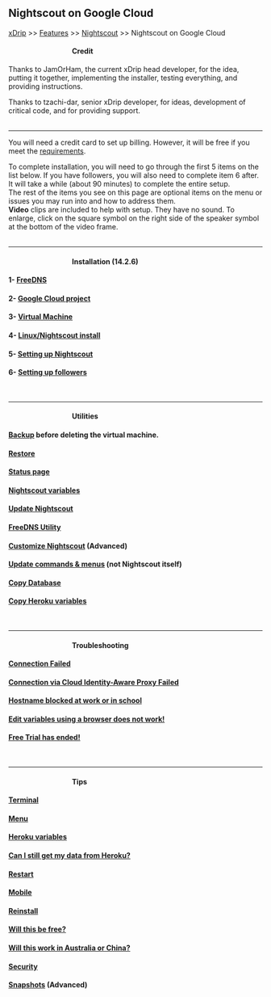 ## Nightscout on Google Cloud  
[xDrip](../../README.md) >> [Features](../Features_page) >> [Nightscout](../Nightscout_page) >> Nightscout on Google Cloud  
  
####          **Credit**    
Thanks to JamOrHam, the current xDrip head developer, for the idea, putting it together, implementing the installer, testing everything, and providing instructions.  

Thanks to tzachi-dar, senior xDrip developer, for ideas, development of critical code, and for providing support.  
<br/>   
  
---  
  
You will need a credit card to set up billing.  However, it will be free if you meet the [requirements](./NS_FreeTier).  
  
To complete installation, you will need to go through the first 5 items on the list below.  If you have followers, you will also need to complete item 6 after.  
It will take a while (about 90 minutes) to complete the entire setup.  
The rest of the items you see on this page are optional items on the menu or issues you may run into and how to address them.  
**Video** clips are included to help with setup.  They have no sound.  To enlarge, click on the square symbol on the right side of the speaker symbol at the bottom of the video frame.  
<br/>  
  
---  
  
####          **Installation** (14.2.6)  
#### 1- [FreeDNS](./FreeDNS.md)
#### 2- [Google Cloud project](./NS_GCProject)
#### 3- [Virtual Machine](./VirtualMachine.md)
#### 4- [Linux/Nightscout install](./NS_Install)
#### 5- [Setting up Nightscout](./NS_setup)
#### 6- [Setting up followers](./NS_Followers)  
<br/>  
  
---  
  
####          **Utilities**  
#### [Backup](./DatabaseBackup.md) before deleting the virtual machine.
#### [Restore](./DatabaseRestore.md)
#### [Status page](./Status.md)
#### [Nightscout variables](./NS_Variables)
#### [Update Nightscout](./update_nightscout.md)
#### [FreeDNS Utility](./FreeDNS_Util.md)
#### [Customize Nightscout](./Customize.md) (Advanced)
#### [Update commands & menus](./NS_SyncExecutables) (not Nightscout itself)
#### [Copy Database](./NS_Transfer)
#### [Copy Heroku variables](./CopyHerokuVars.md)
<br/>  
  
---  
  
####          **Troubleshooting**
#### [Connection Failed](./ConnectionFailed.md)
#### [Connection via Cloud Identity-Aware Proxy Failed](./ConnIdentAwareFailed.md)
#### [Hostname blocked at work or in school](./FD_Domains.md)
#### [Edit variables using a browser does not work!](UpdateScripts_22.md)
#### [Free Trial has ended!](./FreeTrialEnd.md)
<br/>  
  
---  
  
####          **Tips**
#### [Terminal](./Terminal)
#### [Menu](./Menu.md)
#### [Heroku variables](./HerokuVars.md)
#### [Can I still get my data from Heroku?](./HerokuGone.md)
#### [Restart](./Restart)
#### [Mobile](./Mobile.md)
#### [Reinstall](./Reinstall.md)
#### [Will this be free?](./NS_FreeTier)
#### [Will this work in Australia or China?](./AustraliaChina.md)
#### [Security](./Security.md)
#### [Snapshots](./Snapshots) (Advanced)
  
